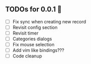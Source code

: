 ﻿## TODOs for 0.0.1 📃
- [ ] Fix sync when creating new record
- [ ] Revisit config section 
- [ ] Revisit timer 
- [ ] Categories dialogs
- [ ] Fix mouse selection 
- [ ] Add vim like bindings???
- [ ] Code cleanup
